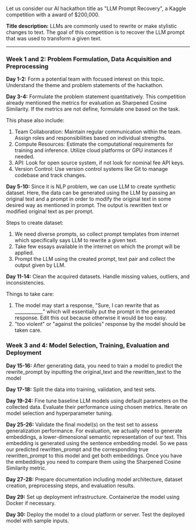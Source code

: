 Let us consider our AI hackathon title as "LLM Prompt Recovery", a Kaggle competition with a award of $200,000. 

**Title description:** LLMs are commonly used to rewrite or make stylistic changes to text. The goal of this competition is to recover the LLM prompt that was used to transform a given text.

-----

### Week 1 and 2: Problem Formulation, Data Acquisition and Preprocessing
**Day 1-2:** Form a potential team with focused interest on this topic. Understand the theme and problem statements of the hackathon. 

**Day 3-4:** Formulate the problem statement quantitatively. This competition already mentioned the metrics for evaluation as  Sharpened Cosine Similarity. If the metrics are not define, formulate one based on the task.

This phase also include: 

1. Team Collaboration: Maintain regular communication within the team. Assign roles and responsibilities based on individual strengths.
2. Compute Resources: Estimate the computational requirements for training and inference. Utilize cloud platforms or GPU instances if needed.
3. API: Look for open source system, if not look for nominal fee API keys.
4. Version Control: Use version control systems like Git to manage codebase and track changes.

**Day 5-10:** Since it is NLP problem, we can use LLM to create synthetic dataset. Here, the data can be generated using the LLM by passing an original text and a prompt in order to modify the original text in some desired way as mentioned in prompt. The output is rewritten text or modified original text as per prompt.

Steps to create dataset:
1. We need diverse prompts, so collect prompt templates from internet which specifically says LLM to rewrite a given text.
2. Take few essays available in the internet on which the prompt will be applied. 
3. Prompt the LLM using the created prompt, text pair and collect the output given by LLM. 

**Day 11-14:** Clean the acquired datasets. Handle missing values, outliers, and inconsistencies. 

Things to take care:

1. The model may start a response, "Sure, I can rewrite that as ____________" which will essentially put the prompt in the generated response. Edit this out because otherwise it would be too easy.
 2. "too violent" or "against the policies" response by the model should be taken care. 

### Week 3 and 4: Model Selection, Training, Evaluation and Deployment
**Day 15-16:** After generating data, you need to train a model to predict the rewrite_prompt by inputting the original_text and the rewritten_text to the model

**Day 17-18:** Split the data into training, validation, and test sets. 

**Day 19-24:** Fine tune baseline LLM models using default parameters on the collected data. Evaluate their performance using chosen metrics. Iterate on model selection and hyperparameter tuning.

**Day 25-26:** Validate the final model(s) on the test set to assess generalization performance.
For evaluation, we actually need to generate embeddings, a lower-dimensional semantic representation of our text. This embedding is generated using the sentence embedding model. So we pass our predicted rewritten_prompt and the corresponding true rewritten_prompt to this model and get both embeddings. Once you have the embeddings you need to compare them using the Sharpened Cosine Similarity metric.

**Day 27-28:** Prepare documentation including model architecture, dataset creation, preprocessing steps, and evaluation results.

**Day 29:** Set up deployment infrastructure. Containerize the model using Docker if necessary.

**Day 30:** Deploy the model to a cloud platform or server. Test the deployed model with sample inputs.
